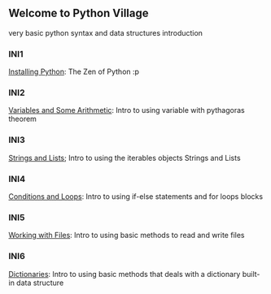 ## Welcome to Python Village

very basic python syntax and data structures introduction

### INI1

[Installing Python](INI1.py): The Zen of Python :p

### INI2

[Variables and Some Arithmetic](INI2.py): Intro to using variable with pythagoras theorem

### INI3

[Strings and Lists](INI3.py); Intro to using the iterables objects Strings and Lists

### INI4

[Conditions and Loops](INI4.py): Intro to using if-else statements and for loops blocks

### INI5

[Working with Files](INI5.py): Intro to using basic methods to read and write files

### INI6

[Dictionaries](INI6.py): Intro to using basic methods that deals with a dictionary built-in data structure
